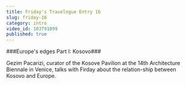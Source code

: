 ```yaml
---
title: Friday's Travelogue Entry 16
slug: friday-16
category: intro
video_id: 103791099
published: true
---
```


###Europe's edges Part I: Kosovo### 
 
Gezim Pacarizi, curator of the Kosove Pavilion at the 14th Architecture Biennale in Venice, talks with Firday about the relation-ship between Kosovo and Europe. 
